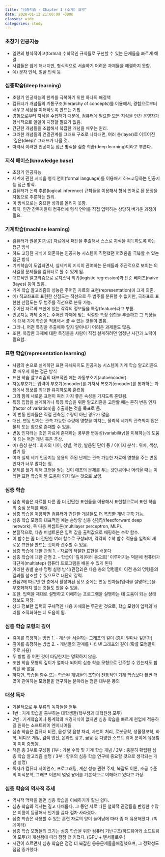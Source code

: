 ```yaml
---
title: "심층학습 - Chapter 1 (소개) 요약"
date: 2020-01-12 21:00:00 -0000
classes: wide
categories: study
---
```


### 초창기 인공지능
- 일련의 형식적이고(formal) 수학적인 규칙들로 구현할 수 있는 문제들을 빠르게 해결.
- 사람들은 쉽게 해내지만, 형식적으로 서술하기 어려운 과제들을 해결하지 못함.
- 예) 문자 인식, 얼굴 인식 등

### 심층학습(deep learning)
- 초창기 인공지능의 한계를 극복하기 위한 하나의 해결책
- 컴퓨터가 개념들의 계통구조(hierarchy of concepts)를 이용해서, 경험으로부터 배우고 세상을 이해하도록 만드는 기법
- 경험으로부터 지식을 수집하기 때문에, 컴퓨터에 필요한 모든 지식을 인간 운영자가 형식적으로 일일이 지정할 필요가 없음.
- 간단한 개념들을 조합해서 복잡한 개념을 배우는 원리.
- 그러한 개념들의 연결관계를 그래프 구조로 나타내면, 여러 층(layer)로 이루어진 '깊은(deep)' 그래프가 나올 것.
- 따라서 이러한 인공지능 접근 방식을 심층 학습(deep learning)이라고 부른다. 

### 지식 베이스(knowledge base)
- 초창기 인공지능
- 세계에 관한 지식을 형식 언어(formal language)를 이용해서 하드코딩하는 인공지능 접근 방식.
- 컴퓨터가 논리 추론(logical inference) 규칙들을 이용해서 형식 언어로 된 문장을 자동으로 추론하는 원리.
- 이 방식으로는 중요한 성과를 올리지 못함.
- 특히, 인간 감독자들이 컴퓨터에 형식 언어를 직접 입력하는 상당히 버거운 과정이 필요.

### 기계학습(machine learning)
- 컴퓨터가 원본(미가공) 자료에서 패턴을 추출해서 스스로 지식을 획득하도록 하는 접근 방식
- 하드 코딩된 지식에 의존하는 인공지능 시스템이 직면했던 어려움을 극복할 수 있는 접근 방식
- 기계학습이 도입되면서, 실세계의 지식이 관여하는 문제들과 주관적으로 보이는 의사결정 문제들을 컴퓨터로 풀 수 있게 됨.
- 대표적인 알고리즘으로 로지스틱 회귀(logistic regression)과 단순 베이즈(naive Bayes) 등이 있음.
- 기계 학습 알고리즘의 성능은 주어진 자료의 표현(representation)에 크게 의존.
- 예) 직교좌표로 표현한 산점도는 직선으로 두 범주를 분류할 수 없지만, 극좌표로 표현한 산점도는 두 범주를 직선으로 분류 가능. 
- 주어진 자료의 표현에 있는 각각의 정보들을 특징(feature)라고 부름.
- 인공지능 과제 중에는 주어진 과제에 맞는 적절한 특징 집합을 추출하고 그 특징들에 대해 기계 학습을 적용해서 풀 수 있는 것들이 많음. 
- 그러나, 어떤 특징을 추출해야 할지 알아내기 어려운 과제들도 많음.
- 또한, 복잡한 과제에 대한 특징들을 사람이 직접 설계하려면 엄청난 시간과 노력이 필요함.

### 표현 학습(representation learning)
- 사람의 손으로 설계하던 표현 자체까지도 인공지능 시스템이 기계 학습 알고리즘으로 배우게 하는 접근 방식
- 표현 학습 알고리즘의 대표적인 예는 자동부호기(autoencoder).
- 자동부호기는 입력이 부호기(encoder)를 거쳐서 복호기(encoder)를 통과하는 과정에서 정보를 최대한 유지하도록 훈련됨
- 그와 함께 새로운 표현이 여러 가지 좋은 속성을 가지도록 훈련됨.
- 특징 집합을 설계하거나 특징 학습을 위한 알고리즘을 고안할 때는 흔히 변동 인자(factor of variation)을 추출하는 것을 목표로 둠. 
- 이 변동 인자들은 직접 관측된 수량이 아닌 경우가 많음.
- 대신, 변동 인자는 관측 가능한 수량에 영향을 미치는, 물리적 세계의 관측되지 않은 물체 또는 힘으로 존재할 수 있음.
- 변동 인자라는 것은 자료에 존재하는 풍부한 변동성(variability)을 이해하는데 도움이 되는 어떤 개념 혹은 추상.
- 예) 음성 분석 : 화자의 나이, 성별, 억양, 발음된 단어 등 / 이미지 분석 : 위치, 색상, 밝기 등
- 여러 실제 세계 인공지능 응용의 주된 난제는 관측 가능한 자료에 영향을 주는 변동 인자가 너무 많다는 점.
- 문제를 풀기 위해 표현을 얻는 것이 애초의 문제를 푸는 것만큼이나 어려울 때는 이러한 표현 학습이 별 도움이 되지 않는 것으로 보임.

### 심층 학습
- 심층 학습은 자료를 다른 좀 더 간단한 표현들을 이용해서 표현함으로써 표현 학습의 중심 문제를 해결.
- 심층 학습을 이용하면 컴퓨터가 간단한 개념들도 더 복잡한 개념 구축 가능.
- 심층 학습 모형의 대표적인 예는 순방향 심층 신경망(feedforward deep network), 즉 다층 퍼셉트론(multilayer perceptron, MLP).
- 본질적으로, 다층 퍼셉트론은 입력 값을 출력값으로 매핑하는 수학 함수.
- 이 함수는 좀 더 간단한 여러 함수로 구성되며, 각각의 수학 함수 적용을 입력의 새로운 표현을 만드는 것이라 간주할 수 있음. 
- 심층 학습에 대한 관점 1. - 자료의 적절한 표현을 배운다
- 심층 학습에 대한 관점 2. - 학습이 '깊게(여러 층으로)' 이루어지는 덕분에 컴퓨터가 다단계(multistep) 컴퓨터 프로그램을 배울 수 있게 된다
- 이러한 층별 순차 명령 실행 방식(관점2)은 다음 층의 명령들이 이전 층의 명령들의 결과를 참조할 수 있으므로 대단히 강력.
- 관점2에 따르면 한 층에서 활성화된 정보 중에는 변동 인자들(입력을 설명하는)을 부호화하지 않는 것들도 있을 수 있음.
- 또한, 입력을 제대로 설명하고 이해하는 프로그램을 실행하는 데 도움이 되는 상태 정보도 저장.
- 상태 정보란 입력의 구체적인 내용 자체와는 무관한 것으로, 학습 모형이 입력의 처리를 조직화하는 데 도움이 됨.

### 심층 학습 모형의 깊이
- 깊이를 측정하는 방법 1. - 계산을 서술하는 그래프의 깊이 (층이 얼마나 깊은가)
- 깊이를 측정하는 방법 2. - 개념들의 관계를 나타낸 그래프의 깊이 (확률 모형들이 주로 사용)
- 두 방법 중 어떤 것이 타당한지는 명확하지 않음.
- 또한 학습 모형의 깊이가 얼마나 되어야 심층 학습 모형으로 간주할 수 있는지도 합의된 바 없음.
- 하지만, 학습된 함수 또는 학습된 개념들의 조합이 전통적인 기계 학습보다 훨씬 더 많이 관여하는 모형들을 연구하는 분야라는 점은 대부분 동의

### 대상 독자
- 기본적으로 두 부류의 독자들을 염두
- 1번 : 기계 학습을 공부하는 대학생들(학부생과 대학원생 모두)
- 2번 : 기계학습이나 통계학의 배경지식이 없지만 심층 학습을 빠르게 현업에 적용하길 원하는 소프트웨어 엔지니어들
- 심층 학습은 컴퓨터 비전, 음성 및 음향 처리, 자연어 처리, 로봇공학, 생물정보학, 화학, 비디오 게임, 검색 엔진, 온라인 광고, 금융 등 다양한 소프트 웨어 분야에 유용함이 이미 증명됨. 
- 책은 총 3부로 구성됨 (1부 : 기본 수학 및 기계 학습 개념 / 2부 : 충분히 확립된 심층 학습 알고리즘 설명 / 3부 : 향후의 심층 학습 연구에 중요할 것으로 생각되는 개념 설명)
- 독자가 컴퓨터 사이언스, 프로그래밍, 계산 성능 관련 주제, 복잡도 이론, 초급 수준의 미적분학, 그래프 이론의 몇몇 용어를 기본적으로 이해하고 있다고 가정.

### 심층 학습의 역사적 추세
- 역사적 맥락을 알면 심층 학습을 이해하기가 훨씬 쉽다.
- 심층 학습의 역사는 길고 다채롭다. 그 동안 서로 다른 철학적 관점들을 반영한 수많은 이름이 등장해서 인기를 끌다 점차 사라졌다.
- 심층 학습은 사용할 수 있는 훈련 자료의 양이 늘어남에 따라 좀 더 유용해졌다. (빅데이터)
- 심층 학습 모형들의 크기는 심층 학습을 위한 컴퓨터 기반구조(하드웨어와 소프트웨어 모두)가 개선됨에 따라 점점 더 커졌다. (GPU + 텐서플로우 )
- 시간이 흐르면서 심층 학습은 점점 더 복잡한 응용문제들을해결했으며, 그 정확성도 점점 증가했다. 


